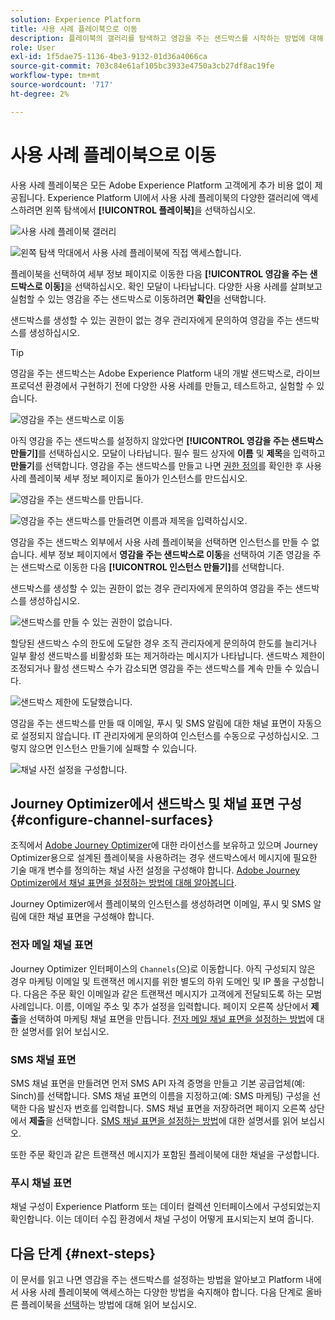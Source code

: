 ```yaml
---
solution: Experience Platform
title: 사용 사례 플레이북으로 이동
description: 플레이북의 갤러리를 탐색하고 영감을 주는 샌드박스를 시작하는 방법에 대해 알아봅니다.
role: User
exl-id: 1f5dae75-1136-4be3-9132-01d36a4066ca
source-git-commit: 703c84e61af105bc3933e4750a3cb27df8ac19fe
workflow-type: tm+mt
source-wordcount: '717'
ht-degree: 2%

---
```


# 사용 사례 플레이북으로 이동

사용 사례 플레이북은 모든 Adobe Experience Platform 고객에게 추가 비용 없이 제공됩니다. Experience Platform UI에서 사용 사례 플레이북의 다양한 갤러리에 액세스하려면 왼쪽 탐색에서 **[!UICONTROL 플레이북]**&#x200B;을 선택하십시오.

![사용 사례 플레이북 갤러리](/help/use-case-playbooks/assets/playbooks/discover/playbooks-gallery.png)

![왼쪽 탐색 막대에서 사용 사례 플레이북에 직접 액세스합니다.](/help/use-case-playbooks/assets/playbooks/discover/left-nav-playbooks.png)

플레이북을 선택하여 세부 정보 페이지로 이동한 다음 **[!UICONTROL 영감을 주는 샌드박스로 이동]**&#x200B;을 선택하십시오. 확인 모달이 나타납니다. 다양한 사용 사례를 살펴보고 실험할 수 있는 영감을 주는 샌드박스로 이동하려면 **확인**&#x200B;을 선택합니다.

샌드박스를 생성할 수 있는 권한이 없는 경우 관리자에게 문의하여 영감을 주는 샌드박스를 생성하십시오.

>[!TIP]
>
>영감을 주는 샌드박스는 Adobe Experience Platform 내의 개발 샌드박스로, 라이브 프로덕션 환경에서 구현하기 전에 다양한 사용 사례를 만들고, 테스트하고, 실험할 수 있습니다.

![영감을 주는 샌드박스로 이동](/help/use-case-playbooks/assets/playbooks/discover/inspirational-sandbox.png)

아직 영감을 주는 샌드박스를 설정하지 않았다면 **[!UICONTROL 영감을 주는 샌드박스 만들기]**&#x200B;를 선택하십시오. 모달이 나타납니다. 필수 필드 상자에 **이름** 및 **제목**&#x200B;을 입력하고 **만들기**&#x200B;를 선택합니다. 영감을 주는 샌드박스를 만들고 나면 [권한 정의](/help/access-control/home.md)를 확인한 후 사용 사례 플레이북 세부 정보 페이지로 돌아가 인스턴스를 만드십시오.

![영감을 주는 샌드박스를 만듭니다.](/help/use-case-playbooks/assets/playbooks/discover/create-inspirational-sandbox.png)

![영감을 주는 샌드박스를 만들려면 이름과 제목을 입력하십시오.](/help/use-case-playbooks/assets/playbooks/discover/create-inspirational-sandbox-modal.png)

영감을 주는 샌드박스 외부에서 사용 사례 플레이북을 선택하면 인스턴스를 만들 수 없습니다. 세부 정보 페이지에서 **영감을 주는 샌드박스로 이동**&#x200B;을 선택하여 기존 영감을 주는 샌드박스로 이동한 다음 **[!UICONTROL 인스턴스 만들기]**&#x200B;를 선택합니다.

샌드박스를 생성할 수 있는 권한이 없는 경우 관리자에게 문의하여 영감을 주는 샌드박스를 생성하십시오.

![샌드박스를 만들 수 있는 권한이 없습니다.](/help/use-case-playbooks/assets/playbooks/discover/no-permissions-to-create-sandbox.png)

할당된 샌드박스 수의 한도에 도달한 경우 조직 관리자에게 문의하여 한도를 늘리거나 일부 활성 샌드박스를 비활성화 또는 제거하라는 메시지가 나타납니다. 샌드박스 제한이 조정되거나 활성 샌드박스 수가 감소되면 영감을 주는 샌드박스를 계속 만들 수 있습니다.

![샌드박스 제한에 도달했습니다.](/help/use-case-playbooks/assets/playbooks/discover/sandbox-limit-reached.png)

영감을 주는 샌드박스를 만들 때 이메일, 푸시 및 SMS 알림에 대한 채널 표면이 자동으로 설정되지 않습니다. IT 관리자에게 문의하여 인스턴스를 수동으로 구성하십시오. 그렇지 않으면 인스턴스 만들기에 실패할 수 있습니다.

![채널 사전 설정을 구성합니다.](/help/use-case-playbooks/assets/playbooks/discover/configure-channel-presets.png)

## Journey Optimizer에서 샌드박스 및 채널 표면 구성 {#configure-channel-surfaces}

조직에서 [Adobe Journey Optimizer](https://experienceleague.adobe.com/docs/journey-optimizer/using/ajo-home.html?lang=ko-KR)에 대한 라이선스를 보유하고 있으며 Journey Optimizer용으로 설계된 플레이북을 사용하려는 경우 샌드박스에서 메시지에 필요한 기술 매개 변수를 정의하는 채널 사전 설정을 구성해야 합니다. [Adobe Journey Optimizer에서 채널 표면을 설정하는 방법에 대해 알아봅니다](https://experienceleague.adobe.com/docs/journey-optimizer/using/configuration/channel-surfaces.html).

Journey Optimizer에서 플레이북의 인스턴스를 생성하려면 이메일, 푸시 및 SMS 알림에 대한 채널 표면을 구성해야 합니다.

### 전자 메일 채널 표면

Journey Optimizer 인터페이스의 `Channels`(으)로 이동합니다. 아직 구성되지 않은 경우 마케팅 이메일 및 트랜잭션 메시지를 위한 별도의 하위 도메인 및 IP 풀을 구성합니다. 다음은 주문 확인 이메일과 같은 트랜잭션 메시지가 고객에게 전달되도록 하는 모범 사례입니다. 이름, 이메일 주소 및 추가 설정을 입력합니다. 페이지 오른쪽 상단에서 **제출**&#x200B;을 선택하여 마케팅 채널 표면을 만듭니다. [전자 메일 채널 표면을 설정하는 방법](https://experienceleague.adobe.com/docs/journey-optimizer/using/email/configure-email/email-settings.html)에 대한 설명서를 읽어 보십시오.

### SMS 채널 표면

SMS 채널 표면을 만들려면 먼저 SMS API 자격 증명을 만들고 기본 공급업체(예: Sinch)를 선택합니다. SMS 채널 표면의 이름을 지정하고(예: SMS 마케팅) 구성을 선택한 다음 발신자 번호를 입력합니다. SMS 채널 표면을 저장하려면 페이지 오른쪽 상단에서 **제출**&#x200B;을 선택합니다. [SMS 채널 표면을 설정하는 방법](https://experienceleague.adobe.com/docs/journey-optimizer/using/sms/sms-configuration.html?lang=ko#message-preset-sms)에 대한 설명서를 읽어 보십시오.

또한 주문 확인과 같은 트랜잭션 메시지가 포함된 플레이북에 대한 채널을 구성합니다.

### 푸시 채널 표면

채널 구성이 Experience Platform 또는 데이터 컬렉션 인터페이스에서 구성되었는지 확인합니다. 이는 데이터 수집 환경에서 채널 구성이 어떻게 표시되는지 보여 줍니다.

## 다음 단계 {#next-steps}

이 문서를 읽고 나면 영감을 주는 샌드박스를 설정하는 방법을 알아보고 Platform 내에서 사용 사례 플레이북에 액세스하는 다양한 방법을 숙지해야 합니다. 다음 단계로 올바른 플레이북을 [선택](/help/use-case-playbooks/playbooks/choose.md)하는 방법에 대해 읽어 보십시오.
